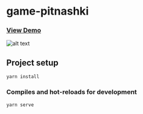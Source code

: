 # game-pitnashki

### [View Demo](https://html.k1ngzed.com/game-pitnashki/)

![alt text](https://github.com/k1ngzed/game-pitnashki/blob/master/src/assets/game-pitnashki.png?raw=true)

## Project setup

```
yarn install
```

### Compiles and hot-reloads for development

```
yarn serve
```

